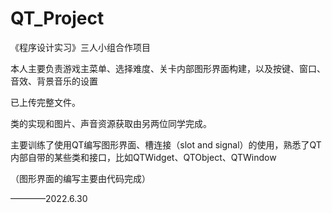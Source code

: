 # QT_Project

《程序设计实习》三人小组合作项目

本人主要负责游戏主菜单、选择难度、关卡内部图形界面构建，以及按键、窗口、音效、背景音乐的设置

已上传完整文件。

类的实现和图片、声音资源获取由另两位同学完成。

主要训练了使用QT编写图形界面、槽连接（slot and signal）的使用，熟悉了QT内部自带的某些类和接口，比如QTWidget、QTObject、QTWindow

（图形界面的编写主要由代码完成）

————2022.6.30


